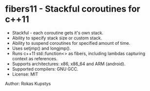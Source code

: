 fibers11 - Stackful coroutines for c++11
========================================

* Stackful - each coroutine gets it's own stack.
* Ability to specify stack size or custom stack.
* Ability to suspend coroutines for specified amount of time.
* Uses setjmp() and longjmp().
* Runs c++11 std::function<> as fibers, including lambdas capturing context as references.
* Supports architectures: x86, x86_64 and ARM (android).
* Supported compilers: GNU GCC.
* License: MIT

Author: Rokas Kupstys
